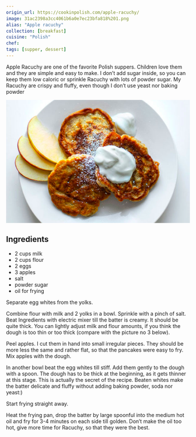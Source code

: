 ```yaml
---
origin_url: https://cookinpolish.com/apple-racuchy/
image: 31ac2398a3cc4061b6a0e7ec23bfa818%201.png
alias: "Apple racuchy"
collection: [breakfast]
cuisine: "Polish"
chef:
tags: [supper, dessert]
---
```


Apple Racuchy are one of the favorite Polish suppers. Children love them and they are simple and easy to make. I don’t add sugar inside, so you can keep them low caloric or sprinkle Racuchy with lots of powder sugar. My Racuchy are crispy and fluffy, even though I don’t use yeast nor baking powder

![Apple racuchy](../assets/31ac2398a3cc4061b6a0e7ec23bfa818.png)

## Ingredients

* 2 cups milk
* 2 cups flour
* 2 eggs
* 3 apples
* salt
* powder sugar
* oil for frying

Separate egg whites from the yolks.

Combine flour with milk and 2 yolks in a bowl. Sprinkle with a pinch of salt. Beat Ingredients with electric mixer till the batter is creamy. It should be quite thick. You can lightly adjust milk and flour amounts, if you think the dough is too thin or too thick (compare with the picture no 3 below).

Peel apples. I cut them in hand into small irregular pieces. They should be more less the same and rather flat, so that the pancakes were easy to fry. Mix apples with the dough.

In another bowl beat the egg whites till stiff. Add them gently to the dough with a spoon. The dough has to be thick at the beginning, as it gets thinner at this stage. This is actually the secret of the recipe. Beaten whites make the batter delicate and fluffy without adding baking powder, soda nor yeast:)

Start frying straight away.

Heat the frying pan, drop the batter by large spoonful into the medium hot oil and fry for 3-4 minutes on each side till golden. Don’t make the oil too hot, give more time for Racuchy, so that they were the best.